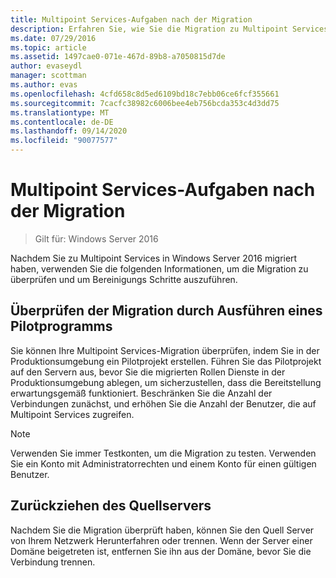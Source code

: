 ```yaml
---
title: Multipoint Services-Aufgaben nach der Migration
description: Erfahren Sie, wie Sie die Migration zu Multipoint Services validieren und schließen.
ms.date: 07/29/2016
ms.topic: article
ms.assetid: 1497cae0-071e-467d-89b8-a7050815d7de
author: evaseydl
manager: scottman
ms.author: evas
ms.openlocfilehash: 4cfd658c8d5ed6109bd18c7ebb06ce6fcf355661
ms.sourcegitcommit: 7cacfc38982c6006bee4eb756bcda353c4d3dd75
ms.translationtype: MT
ms.contentlocale: de-DE
ms.lasthandoff: 09/14/2020
ms.locfileid: "90077577"
---
```

# <a name="multipoint-services---post-migration-tasks"></a>Multipoint Services-Aufgaben nach der Migration

>Gilt für: Windows Server 2016

Nachdem Sie zu Multipoint Services in Windows Server 2016 migriert haben, verwenden Sie die folgenden Informationen, um die Migration zu überprüfen und um Bereinigungs Schritte auszuführen.

## <a name="validate-the-migration-by-running-a-pilot-program"></a>Überprüfen der Migration durch Ausführen eines Pilotprogramms

Sie können Ihre Multipoint Services-Migration überprüfen, indem Sie in der Produktionsumgebung ein Pilotprojekt erstellen. Führen Sie das Pilotprojekt auf den Servern aus, bevor Sie die migrierten Rollen Dienste in der Produktionsumgebung ablegen, um sicherzustellen, dass die Bereitstellung erwartungsgemäß funktioniert. Beschränken Sie die Anzahl der Verbindungen zunächst, und erhöhen Sie die Anzahl der Benutzer, die auf Multipoint Services zugreifen.

> [!NOTE]
> Verwenden Sie immer Testkonten, um die Migration zu testen. Verwenden Sie ein Konto mit Administratorrechten und einem Konto für einen gültigen Benutzer.

## <a name="retire-the-source-server"></a>Zurückziehen des Quellservers
Nachdem Sie die Migration überprüft haben, können Sie den Quell Server von Ihrem Netzwerk Herunterfahren oder trennen. Wenn der Server einer Domäne beigetreten ist, entfernen Sie ihn aus der Domäne, bevor Sie die Verbindung trennen.

